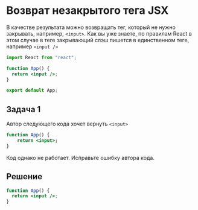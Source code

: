 # Возврат незакрытого тега JSX

В качестве результата можно возвращать тег, который не нужно закрывать, например, `<input>`. Как вы уже знаете, по правилам React в этом случае в теге закрывающий слэш пишется в единственном теге, например `<input />`

```jsx
import React from "react";

function App() {
  return <input />;
}

export default App;
```

## Задача 1

Автор следующего кода хочет вернуть `<input>`

```jsx
function App() {
	return <input>;
}
```

Код однако не работает. Исправьте ошибку автора кода.

## Решение

```jsx
function App() {
  return <input />;
}
```
